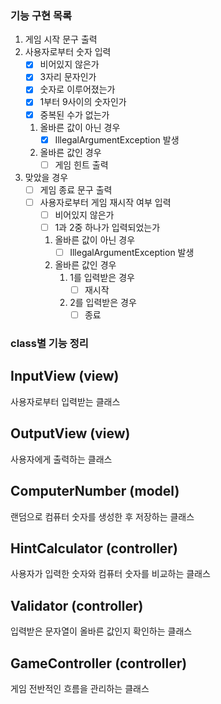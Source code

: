### 기능 구현 목록
1. 게임 시작 문구 출력
2. 사용자로부터 숫자 입력
   - [x] 비어있지 않은가
   - [x] 3자리 문자인가
   - [x] 숫자로 이루어졌는가
   - [x] 1부터 9사이의 숫자인가
   - [x] 중복된 수가 없는가
   1. 올바른 값이 아닌 경우 
      - [x] IllegalArgumentException 발생
   2. 올바른 값인 경우
      - [ ] 게임 힌트 출력
3. 맞았을 경우
   - [ ] 게임 종료 문구 출력
   - [ ] 사용자로부터 게임 재시작 여부 입력
      - [ ] 비어있지 않은가
      - [ ] 1과 2중 하나가 입력되었는가
      1. 올바른 값이 아닌 경우
         - [ ] IllegalArgumentException 발생
      2. 올바른 값인 경우
         1. 1를 입력받은 경우
            - [ ] 재시작
         2. 2를 입력받은 경우
            - [ ] 종료

### class별 기능 정리

## InputView (view)
사용자로부터 입력받는 클래스

## OutputView (view)
사용자에게 출력하는 클래스

## ComputerNumber (model)
랜덤으로 컴퓨터 숫자를 생성한 후 저장하는 클래스

## HintCalculator (controller)
사용자가 입력한 숫자와 컴퓨터 숫자를 비교하는 클래스

## Validator (controller)
입력받은 문자열이 올바른 값인지 확인하는 클래스

## GameController (controller)
게임 전반적인 흐름을 관리하는 클래스